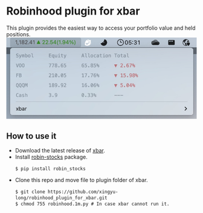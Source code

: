 # Robinhood plugin for xbar
This plugin provides the easiest way to access your portfolio value and held positions.
![Example](screenshot/example.jpg)

## How to use it
* Download the latest release of [xbar](https://github.com/matryer/xbar#get-started).
* Install [robin-stocks](https://github.com/jmfernandes/robin_stocks) package.
  ```
  $ pip install robin_stocks
  ```
* Clone this repo and move file to plugin folder of xbar.
  ```
  $ git clone https://github.com/xingyu-long/robinhood_plugin_for_xbar.git
  $ chmod 755 robinhood.1m.py # In case xbar cannot run it.
  ```
